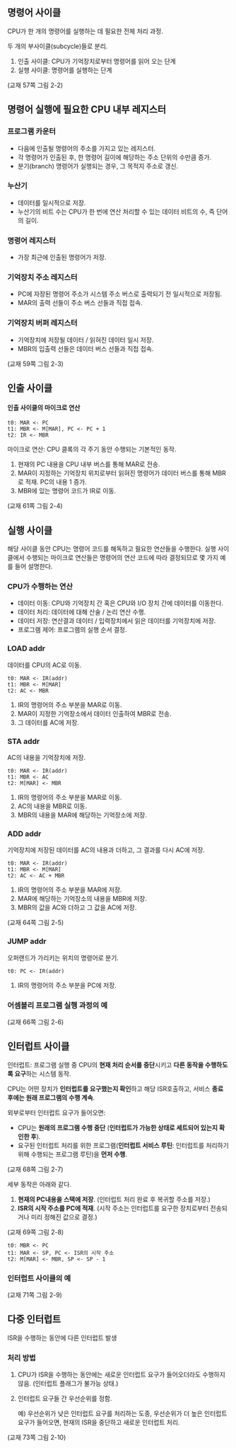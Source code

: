 ## 명령어 사이클

CPU가 한 개의 명령어를 실행하는 데 필요한 전체 처리 과정.

두 개의 부사이클(subcycle)들로 분리.

1. 인출 사이클: CPU가 기억장치로부터 명령어를 읽어 오는 단계
2. 실행 사이클: 명령어를 실행하는 단계

(교재 57쪽 그림 2-2)

## 명령어 실행에 필요한 CPU 내부 레지스터

### 프로그램 카운터

- 다음에 인출될 명령어의 주소를 가지고 있는 레지스터.
- 각 명령어가 인출된 후, 한 명령어 길이에 해당하는 주소 단위의 수만큼 증가.
- 분기(branch) 명령어가 실행되는 경우, 그 목적지 주소로 갱신.

### 누산기

- 데이터를 일시적으로 저장.
- 누산기의 비트 수는 CPU가 한 번에 연산 처리할 수 있는 데이터 비트의 수, 즉 단어의 길이.

### 명령어 레지스터

- 가장 최근에 인출된 명령어가 저장.

### 기억장치 주소 레지스터

- PC에 자장된 명령어 주소가 시스템 주소 버스로 출력되기 전 일시적으로 저장됨.
- MAR의 출력 선들이 주소 버스 선들과 직접 접속.

### 기억장치 버퍼 레지스터

- 기억장치에 저장될 데이터 / 읽혀진 데이터 일시 저장.
- MBR의 입출력 선들은 데이터 버스 선들과 직접 접속.

(교재 59쪽 그림 2-3)

## 인출 사이클

#### 인출 사이클의 마이크로 연산

```
t0: MAR <- PC
t1: MBR <- M[MAR], PC <- PC + 1
t2: IR <- MBR
```

마이크로 연산: CPU 클록의 각 주기 동안 수행되는 기본적인 동작.

1. 현재의 PC 내용을 CPU 내부 버스를 통해 MAR로 전송.
2. MAR이 지정하는 기억장치 위치로부터 읽혀진 명령어가 데이터 버스를 통해 MBR로 적재. PC의 내용 1 증가.
3. MBR에 있는 명령어 코드가 IR로 이동.

(교재 61쪽 그림 2-4)

## 실행 사이클

해당 사이클 동안 CPU는 명령어 코드를 해독하고 필요한 연산들을 수행한다. 실행 사이클에서 수행되는 마이크로 연산들은 명령어의 연산 코드에 따라 결정되므로 몇 가지 예를 들어 설명한다.

### CPU가 수행하는 연산

- 데이터 이동: CPU와 기억장치 간 혹은 CPU와 I/O 장치 간에 데이터를 이동한다.
- 데이터 처리: 데이터에 대해 산술 / 논리 연산 수행.
- 데이터 저장: 연산결과 데이터 / 입력장치에서 읽은 데이터를 기억장치에 저장.
- 프로그램 제어: 프로그램의 실행 순서 결정.

### LOAD addr

데이터를 CPU의 AC로 이동.

```
t0: MAR <- IR(addr)
t1: MBR <- M[MAR]
t2: AC <- MBR
```

1. IR의 명령어의 주소 부분을 MAR로 이동.
2. MAR이 지정한 기억장소에서 데이터 인출하여 MBR로 전송.
3. 그 데이터를 AC에 저장.

### STA addr

AC의 내용을 기억장치에 저장.

```
t0: MAR <- IR(addr)
t1: MBR <- AC
t2: M[MAR] <- MBR
```

1. IR의 명령어의 주소 부분을 MAR로 이동.
2. AC의 내용을 MBR로 이동.
3. MBR의 내용을 MAR에 해당하는 기억장소에 저장.

### ADD addr

기억장치에 저장된 데이터를 AC의 내용과 더하고, 그 결과를 다시 AC에 저장.

```
t0: MAR <- IR(addr)
t1: MBR <- M[MAR]
t2: AC <- AC + MBR
```

1. IR의 명령어의 주소 부분을 MAR에 저장.
2. MAR에 해당하는 기억장소의 내용을 MBR에 저장.
3. MBR의 값을 AC와 더하고 그 값을 AC에 저장.

(교재 64쪽 그림 2-5)

### JUMP addr

오퍼랜드가 가리키는 위치의 명령어로 분기.

```
t0: PC <- IR(addr)
```

1. IR의 명령어의 주소 부분을 PC에 저장.

### 어셈블리 프로그램 실행 과정의 예

(교재 66쪽 그림 2-6)

## 인터럽트 사이클

인터럽트: 프로그램 실행 중 CPU의 **현재 처리 순서를 중단**시키고 **다른 동작을 수행하도록 요구**하는 시스템 동작.

CPU는 어떤 장치가 **인터럽트를 요구했는지 확인**하고 해당 ISR호출하고, 서비스 **종료 후에는 원래 프로그램의 수행 계속**.

외부로부터 인터럽트 요구가 들어오면:

- CPU는 **원래의 프로그램 수행 중단** (**인터럽트가 가능한 상태로 세트되어 있는지 확인한 후**).
- 요구된 인터럽트 처리를 위한 프로그램(**인터럽트 서비스 루틴**: 인터럽트를 처리하기 위해 수행되는 프로그램 루틴)을 **먼저 수행**.

(교재 68쪽 그림 2-7)

세부 동작은 아래와 같다.

1. **현재의 PC내용을 스택에 저장**. (인터럽트 처리 완료 후 복귀할 주소를 저장.)
2. **ISR의 시작 주소를 PC에 적재**. (시작 주소는 인터럽트를 요구한 장치로부터 전송되거나 미리 정해진 값으로 결정.)

(교재 69쪽 그림 2-8)

```
t0: MBR <- PC
t1: MAR <- SP, PC <- ISR의 시작 주소
t2: M[MAR] <- MBR, SP <- SP - 1
```

### 인터럽트 사이클의 예

(교재 71쪽 그림 2-9)

## 다중 인터럽트

ISR을 수행하는 동안에 다른 인터럽트 발생

### 처리 방법

1. CPU가 ISR을 수행하는 동안에는 새로운 인터럽트 요구가 들어오더라도 수행하지 않음. (인터럽트 플래그가 불가능 상태.)

2. 인터럽트 요구들 간 우선순위를 정함.

   예) 우선순위가 낮은 인터럽트 요구를 처리하는 도중, 우선순위가 더 높은 인터럽트 요구가 들어오면, 현재의 ISR을 중단하고 새로운 인터럽트 처리.

(교재 73쪽 그림 2-10)